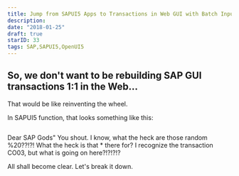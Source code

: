 ```yaml
---
title: Jump from SAPUI5 Apps to Transactions in Web GUI with Batch Input
description:
date: "2018-01-25"
draft: true
starID: 33
tags: SAP,SAPUI5,OpenUI5
---
```


## So, we don't want to be rebuilding SAP GUI transactions 1:1 in the Web...

That would be like reinventing the wheel.

In SAPUI5 function, that looks something like this:

```javascript

```

Dear SAP Gods" You shout. I know, what the heck are those random %20??!?! What the heck is that * there for? I recognize the transaction CO03, but what is going on here?!?!?!?

All shall become clear. Let's break it down.
